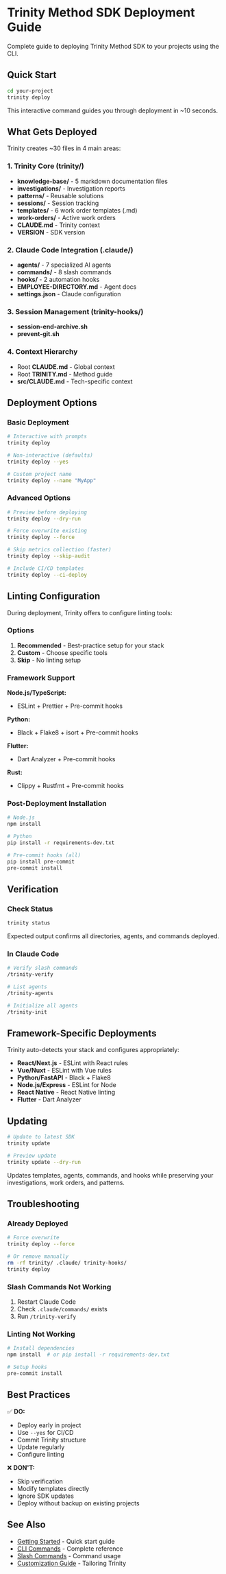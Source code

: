 # Trinity Method SDK Deployment Guide

Complete guide to deploying Trinity Method SDK to your projects using the CLI.

## Quick Start

```bash
cd your-project
trinity deploy
```

This interactive command guides you through deployment in ~10 seconds.

## What Gets Deployed

Trinity creates ~30 files in 4 main areas:

### 1. Trinity Core (trinity/)
- **knowledge-base/** - 5 markdown documentation files
- **investigations/** - Investigation reports
- **patterns/** - Reusable solutions
- **sessions/** - Session tracking
- **templates/** - 6 work order templates (.md)
- **work-orders/** - Active work orders
- **CLAUDE.md** - Trinity context
- **VERSION** - SDK version

### 2. Claude Code Integration (.claude/)
- **agents/** - 7 specialized AI agents
- **commands/** - 8 slash commands
- **hooks/** - 2 automation hooks
- **EMPLOYEE-DIRECTORY.md** - Agent docs
- **settings.json** - Claude configuration

### 3. Session Management (trinity-hooks/)
- **session-end-archive.sh**
- **prevent-git.sh**

### 4. Context Hierarchy
- Root **CLAUDE.md** - Global context
- Root **TRINITY.md** - Method guide
- **src/CLAUDE.md** - Tech-specific context

## Deployment Options

### Basic Deployment

```bash
# Interactive with prompts
trinity deploy

# Non-interactive (defaults)
trinity deploy --yes

# Custom project name
trinity deploy --name "MyApp"
```

### Advanced Options

```bash
# Preview before deploying
trinity deploy --dry-run

# Force overwrite existing
trinity deploy --force

# Skip metrics collection (faster)
trinity deploy --skip-audit

# Include CI/CD templates
trinity deploy --ci-deploy
```

## Linting Configuration

During deployment, Trinity offers to configure linting tools:

### Options

1. **Recommended** - Best-practice setup for your stack
2. **Custom** - Choose specific tools
3. **Skip** - No linting setup

### Framework Support

**Node.js/TypeScript:**
- ESLint + Prettier + Pre-commit hooks

**Python:**
- Black + Flake8 + isort + Pre-commit hooks

**Flutter:**
- Dart Analyzer + Pre-commit hooks

**Rust:**
- Clippy + Rustfmt + Pre-commit hooks

### Post-Deployment Installation

```bash
# Node.js
npm install

# Python
pip install -r requirements-dev.txt

# Pre-commit hooks (all)
pip install pre-commit
pre-commit install
```

## Verification

### Check Status

```bash
trinity status
```

Expected output confirms all directories, agents, and commands deployed.

### In Claude Code

```bash
# Verify slash commands
/trinity-verify

# List agents
/trinity-agents

# Initialize all agents
/trinity-init
```

## Framework-Specific Deployments

Trinity auto-detects your stack and configures appropriately:

- **React/Next.js** - ESLint with React rules
- **Vue/Nuxt** - ESLint with Vue rules
- **Python/FastAPI** - Black + Flake8
- **Node.js/Express** - ESLint for Node
- **React Native** - React Native linting
- **Flutter** - Dart Analyzer

## Updating

```bash
# Update to latest SDK
trinity update

# Preview update
trinity update --dry-run
```

Updates templates, agents, commands, and hooks while preserving your investigations, work orders, and patterns.

## Troubleshooting

### Already Deployed

```bash
# Force overwrite
trinity deploy --force

# Or remove manually
rm -rf trinity/ .claude/ trinity-hooks/
trinity deploy
```

### Slash Commands Not Working

1. Restart Claude Code
2. Check `.claude/commands/` exists
3. Run `/trinity-verify`

### Linting Not Working

```bash
# Install dependencies
npm install  # or pip install -r requirements-dev.txt

# Setup hooks
pre-commit install
```

## Best Practices

✅ **DO:**
- Deploy early in project
- Use `--yes` for CI/CD
- Commit Trinity structure
- Update regularly
- Configure linting

❌ **DON'T:**
- Skip verification
- Modify templates directly
- Ignore SDK updates
- Deploy without backup on existing projects

## See Also

- [Getting Started](getting-started.md) - Quick start guide
- [CLI Commands](api/cli-commands.md) - Complete reference
- [Slash Commands](guides/slash-commands.md) - Command usage
- [Customization Guide](customization-guide.md) - Tailoring Trinity